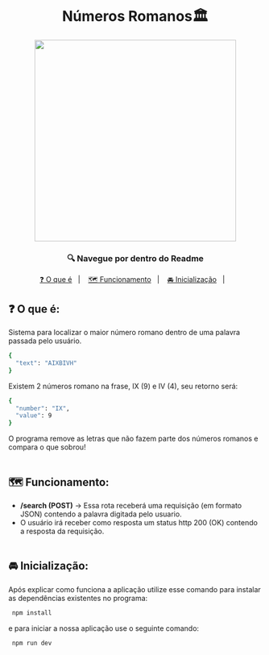 <h1 align="center">Números Romanos🏛️</h1>
<p align="center"><img src="https://thumbs.dreamstime.com/b/livros-antigos-com-algarismos-romanos-na-biblioteca-numerais-no-arquivo-da-202091142.jpg" width="400"></p>
<h3 align="center">🔍 Navegue por dentro do Readme </h3>
<p align="center">
  <a href="#como-iniciar-o-programa-do-jeito-certo">❓
  O que é</a>&nbsp;&nbsp;&nbsp;|&nbsp;&nbsp;&nbsp;
  <a href="#para-finalizar">🗺️ Funcionamento</a>&nbsp;&nbsp;&nbsp;|&nbsp;&nbsp;&nbsp;
  <a href="#configurando-o-docker">🚘 Inicialização</a>&nbsp;&nbsp;&nbsp;|&nbsp;&nbsp;&nbsp;
</p>


## ❓ O que é:
Sistema para localizar o maior número romano dentro de uma palavra passada pelo usuário.

```sh
{
  "text": "AIXBIVH"
}
```
Existem 2 números romano na frase, IX (9) e IV (4), seu retorno será:
```sh
{
  "number": "IX",
  "value": 9
}
```
O programa remove as letras que não fazem parte dos números romanos e compara o que sobrou!
<br></br>
## 🗺️ Funcionamento:
- **/search (POST)** -> Essa rota receberá uma requisição (em formato JSON) contendo a palavra digitada pelo usuario.
- O usuário irá receber como resposta um status http 200 (OK) contendo a resposta da requisição.
<br></br>
## 🚘 Inicialização:
Após explicar como funciona a aplicação utilize esse comando para instalar as dependências existentes no programa:

```sh
 npm install
```
e para iniciar a nossa aplicação use o seguinte comando:
```sh
 npm run dev
```
